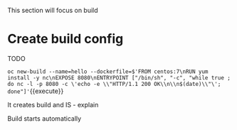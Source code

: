 This section will focus on build 


# Create build config

TODO

``oc new-build --name=hello --dockerfile=$'FROM centos:7\nRUN yum install -y nc\nEXPOSE 8080\nENTRYPOINT ["/bin/sh", "-c", "while true ; do nc -l -p 8080 -c \'echo -e \\"HTTP/1.1 200 OK\\n\\n$(date)\\"\'; done"]'``{{execute}}

It creates build and IS - explain

Build starts automatically 




